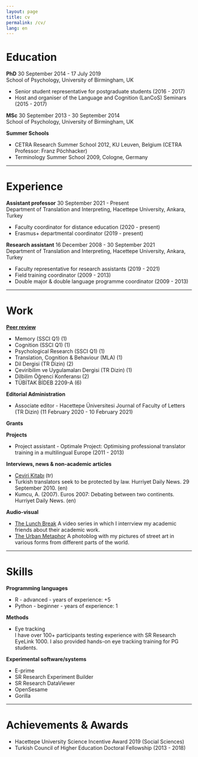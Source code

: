 ```yaml
---
layout: page
title: cv
permalink: /cv/
lang: en
---
```


# Education

**PhD** 30 September 2014 - 17 July 2019  
School of Psychology, University of Birmingham, UK

* Senior student representative for postgraduate students (2016 - 2017)
* Host and organiser of the Language and Cognition (LanCoS) Seminars (2015 - 2017)

**MSc** 30 September 2013 - 30 September 2014  
School of Psychology, University of Birmingham, UK

**Summer Schools**
- CETRA Research Summer School 2012, KU Leuven, Belgium (CETRA Professor: Franz Pöchhacker)
- Terminology Summer School 2009, Cologne, Germany

<hr>

# Experience
**Assistant professor** 30 September 2021 - Present  
Department of Translation and Interpreting, Hacettepe University, Ankara, Turkey

- Faculty coordinator for distance education (2020 - present)
- Erasmus+ departmental coordinator (2019 - present)

**Research assistant** 16 December 2008 - 30 September 2021  
Department of Translation and Interpreting, Hacettepe University, Ankara, Turkey

- Faculty representative for research assistants (2019 - 2021)
- Field training coordinator (2009 - 2013)
- Double major & double language programme coordinator (2009 - 2013)

<hr>

# Work
<a href="https://publons.com/researcher/1692089/alper-kumcu/peer-review/" target="_blank"><b>Peer review</b></a>
- Memory (SSCI Q1) (1)
- Cognition (SSCI Q1) (1)
- Psychological Research (SSCI Q1) (1)
- Translation, Cognition & Behaviour (MLA) (1)
- Dil Dergisi (TR Dizin) (2)
- Çeviribilim ve Uygulamaları Dergisi (TR Dizin) (1)
- Dilbilim Öğrenci Konferansı (2)
- TÜBİTAK BİDEB 2209-A (6)

**Editorial Administration**
- Associate editor - Hacettepe Üniversitesi Journal of Faculty of Letters (TR Dizin) (11 February 2020 - 10 February 2021)

**Grants**

**Projects**
- Project assistant - Optimale Project: Optimising professional translator training in a multilingual Europe (2011 - 2013)

**Interviews, news & non-academic articles**
- <a href="https://www.cevirikitabi.com/cevirmenler-ne-isler-ceviriyor/ars-gor-alper-kumcu/" target="_blank">Çeviri Kitabı</a> (tr)
- Turkish translators seek to be protected by law. Hurriyet Daily News. 29 September 2010. (en)
- Kumcu, A. (2007). Euros 2007: Debating between two continents. Hurriyet Daily News. (en)

**Audio-visual**
- <a href="https://www.youtube.com/channel/UCik4DV7sIoIMC8Msv2eGVaw" target="_blank">The Lunch Break</a>
A video series in which I interrview my academic friends about their academic work.
- <a href="https://theurbanmetaphor.tumblr.com" target="_blank">The Urban Metaphor</a>
A photoblog with my pictures of street art in various forms from different parts of the world.

<hr>
  
# Skills
**Programming languages**
- R - advanced - years of experience: +5
- Python - beginner - years of experience: 1

**Methods**
- Eye tracking  
I have over 100+ participants testing experience with SR Research EyeLink 1000. I also provided hands-on eye tracking training for PG students.

**Experimental software/systems**
- E-prime
- SR Research Experiment Builder 
- SR Research DataViewer
- OpenSesame
- Gorilla

<hr>

# Achievements & Awards
- Hacettepe University Science Incentive Award 2019 (Social Sciences)
- Turkish Council of Higher Education Doctoral Fellowship (2013 - 2018)
